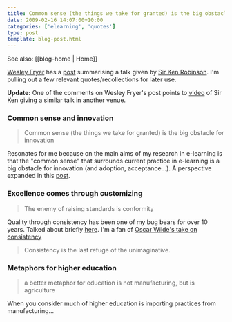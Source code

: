 ```yaml
---
title: Common sense (the things we take for granted) is the big obstacle for innovation
date: 2009-02-16 14:07:00+10:00
categories: ['elearning', 'quotes']
type: post
template: blog-post.html
---
```


See also: [[blog-home | Home]]

[Wesley Fryer](http://www.wesfryer.com/bio/) has a [post](http://www.speedofcreativity.org/2009/02/15/sir-ken-robinson-on-creativity-and-transforming-our-schools-itsc-2009/) summarising a talk given by [Sir Ken Robinson](http://www.sirkenrobinson.com/). I'm pulling out a few relevant quotes/recollections for later use.

**Update:** One of the comments on Wesley Fryer's post points to [video](http://www.thersa.org/events/vision/vision-videos/sir-ken-robinson-the-element) of Sir Ken giving a similar talk in another venue.

### Common sense and innovation

> Common sense (the things we take for granted) is the big obstacle for innovation

Resonates for me because on the main aims of my research in e-learning is that the "common sense" that surrounds current practice in e-learning is a big obstacle for innovation (and adoption, acceptance...). A perspective expanded in this [post](/blog2/2009/02/15/alternatives-for-the-institutional-implementation-of-e-learning-lessons-from-13-years-of-webfuse/).

### Excellence comes through customizing

> The enemy of raising standards is conformity

Quality through consistency has been one of my bug bears for over 10 years. Talked about briefly [here](/blog2/2008/11/13/another-assumption-which-ples-over-throws/). I'm a fan of [Oscar Wilde's take on consistency](http://www.quotationspage.com/quote/23578.html)

> Consistency is the last refuge of the unimaginative.

### Metaphors for higher education

> a better metaphor for education is not manufacturing, but is agriculture

When you consider much of higher education is importing practices from manufacturing...